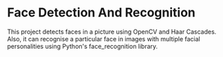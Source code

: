 # Face Detection And Recognition

This project detects faces in a picture using OpenCV and Haar Cascades.
Also, it can recognise a particular face in images with multiple facial personalities using Python's face_recognition library.
